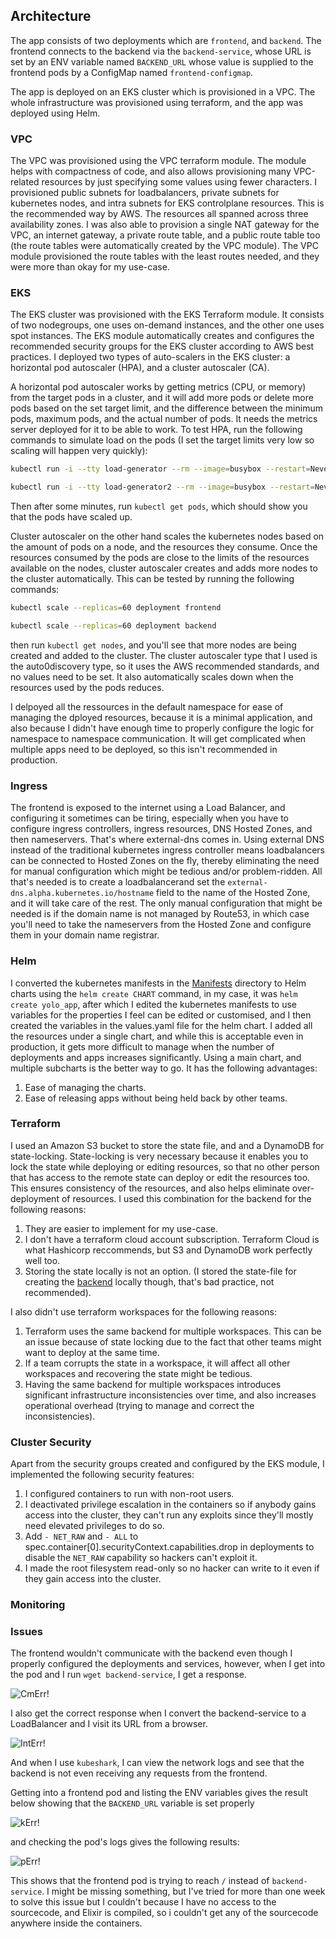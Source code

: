## Architecture

The app consists of two deployments which are `frontend`, and `backend`. The frontend connects to the backend via the `backend-service`, whose URL is set by an ENV variable named `BACKEND_URL` whose value is supplied to the frontend pods by a ConfigMap named `frontend-configmap`.

The app is deployed on an EKS cluster which is provisioned in a VPC. The whole infrastructure was provisioned using terraform, and the app was deployed using Helm.

### VPC

The VPC was provisioned using the VPC terraform module. The module helps with compactness of code, and also allows provisioning many VPC-related resources by just specifying some values using fewer characters. I provisioned public subnets for loadbalancers, private subnets for kubernetes nodes, and intra subnets for EKS controlplane resources. This is the recommended way by AWS. The resources all spanned across three availability zones.
I was also able to provision a single NAT gateway for the VPC, an internet gateway, a private route table, and a public route table too (the route tables were automatically created by the VPC module). The VPC module provisioned the route tables with the least routes needed, and they were more than okay for my use-case.


### EKS

The EKS cluster was provisioned with the EKS Terraform module. It consists of two nodegroups, one uses on-demand instances, and the other one uses spot instances. The EKS module automatically creates and configures the recommended security groups for the EKS cluster according to AWS best practices.
I deployed two types of auto-scalers in the EKS cluster: a horizontal pod autoscaler (HPA), and a cluster autoscaler (CA).

A horizontal pod autoscaler works by getting metrics (CPU, or memory) from the target pods in a cluster, and it will add more pods or delete more pods based on the set target limit, and the difference between the minimum pods, maximum pods, and the actual number of pods. It needs the metrics server deployed for it to be able to work.
To test HPA, run the following commands to simulate load on the pods (I set the target limits very low so scaling will happen very quickly):

```sh
kubectl run -i --tty load-generator --rm --image=busybox --restart=Never -- /bin/sh -c "while sleep 0.01; do wget -q -O- http://frontend-service; done"

kubectl run -i --tty load-generator2 --rm --image=busybox --restart=Never -- /bin/sh -c "while sleep 0.01; do wget -q -O- http://backend-service; done"

```
Then after some minutes, run `kubectl get pods`, which should show you that the pods have scaled up.


Cluster autoscaler on the other hand scales the kubernetes nodes based on the amount of pods on a node, and the resources they consume. Once the resources consumed by the pods are close to the limits of the resources available on the nodes, cluster autoscaler creates and adds more nodes to the cluster automatically. This can be tested by running the following commands:

```sh
kubectl scale --replicas=60 deployment frontend

kubectl scale --replicas=60 deployment backend
```

then run `kubectl get nodes`, and you'll see that more nodes are being created and added to the cluster.
The cluster autoscaler type that I used is the auto0discovery type, so it uses the AWS recommended standards, and no values need to be set. It also automatically scales down when the resources used by the pods reduces.

I delpoyed all the ressources in the default namespace for ease of managing the dployed resources, because it is a minimal application, and also because I didn't have enough time to properly configure the logic for namespace to namespace communication. It will get complicated when multiple apps need to be deployed, so this isn't recommended in production. 

### Ingress

The frontend is exposed to the internet using a Load Balancer, and configuring it sometimes can be tiring, especially when you have to configure ingress controllers, ingress resources, DNS Hosted Zones, and then nameservers. That's where external-dns comes in. 
Using external DNS instead of the traditional kubernetes ingress controller means loadbalancers can be connected to Hosted Zones on the fly, thereby eliminating the need for manual configuration which might be tedious and/or problem-ridden. All that's needed is to create a loadbalancerand set the `external-dns.alpha.kubernetes.io/hostname` field to the name of the Hosted Zone, and it will take care of the rest. The only manual configuration that might be needed is if the domain name is not managed by Route53, in which case you'll need to take the nameservers from the Hosted Zone and configure them in your domain name registrar.

### Helm

I converted the kubernetes manifests in the [Manifests](Manifests) directory to Helm charts using the `helm create CHART` command, in my case, it was `helm create yolo_app`, after which I edited the kubernetes manifests to use variables for the properties I feel can be edited or customised, and I then created the variables in the values.yaml file for the helm chart.
I added all the resources under a single chart, and while this is acceptable even in production, it gets more difficult to manage when the number of deployments and apps increases significantly. Using a main chart, and multiple subcharts is the better way to go. It has the following advantages:

1. Ease of managing the charts.
2. Ease of releasing apps without being held back by other teams.

### Terraform

I used an Amazon S3 bucket to store the state file, and and a DynamoDB for state-locking. State-locking is very necessary because it enables you to lock the state while deploying or editing resources, so that no other person that has access to the remote state can deploy or edit the resources too. This ensures consistency of the resources, and also helps eliminate over-deployment of resources. I used this combination for the backend for the following reasons:

1. They are easier to implement for my use-case.
2. I don't have a terraform cloud account subscription. Terraform Cloud is what Hashicorp reccommends, but S3 and DynamoDB work perfectly well too.
3. Storing the state locally is not an option. (I stored the state-file for creating the [backend](Remotestate) locally though, that's bad practice, not recommended).

I also didn't use terraform workspaces for the following reasons:

1. Terraform uses the same backend for multiple workspaces. This can be an issue because of state locking due to the fact that other teams might want to deploy at the same time.
2. If a team corrupts the state in a workspace, it will affect all other workspaces and recovering the state might be tedious.
3. Having the same backend for multiple workspaces introduces significant infrastructure inconsistencies over time, and also increases operational overhead (trying to manage and correct the inconsistencies).


### Cluster Security

Apart from the security groups created and configured by the EKS module, I implemented the following security features:

1. I configured containers to run with non-root users.
2. I deactivated privilege escalation in the containers so if anybody gains access into the cluster, they can't run any exploits since they'll mostly need elevated privileges to do so.
3. Add `- NET_RAW` and `- ALL` to spec.container[0].securityContext.capabilities.drop in deployments to disable the `NET_RAW` capability so hackers can't exploit it.
4. I made the root filesystem read-only so no hacker can write to it even if they gain access into the cluster.

### Monitoring

### Issues

The frontend wouldn't communicate with the backend even though I properly configured the deployments and services, however, when I get into the pod and I run `wget backend-service`, I get a response.

![CmErr!](./assets/images/cmerr.png)

I also get the correct response when I convert the backend-service to a LoadBalancer and I visit its URL from a browser.

![IntErr!](./assets/images/interr.png)

And when I use `kubeshark`, I can view the network logs and see that the backend is not even receiving any requests from the frontend.
 
Getting into a frontend pod and listing the ENV variables gives the result below showing that the `BACKEND_URL` variable is set properly

![kErr!](./assets/images/kerr.png)

and checking the pod's logs gives the following results:

![pErr!](./assets/images/perr.png)

This shows that the frontend pod is trying to reach `/` instead of `backend-service`. I might be missing something, but I've tried for more than one week to solve this issue but I couldn't because I have no access to the sourcecode, and Elixir is compiled, so i couldn't get any of the sourcecode anywhere inside the containers.
